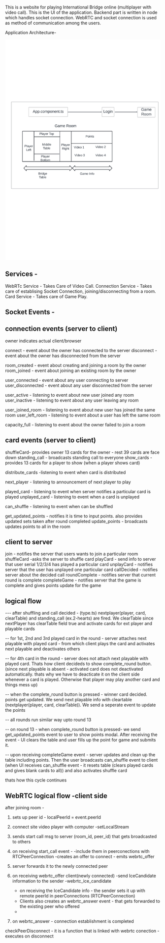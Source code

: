 This is a website for playing International Bridge online (multiplayer with video call). This is the UI of the application. Backend part is written in node which handles socket connection. WebRTC and socket connection is used as method of communication among the users.


Application Architecture-

![Alt text](./Bridge%20Diagram.png "Title")

Services -
-------------------------------------
WebRTc Service - Takes Care of Video Call.
Connection Service - Takes care of establising Socket Connection, joining/disconnecting from a room.
Card Service - Takes care of Game Play.


Socket Events -
------------------------------------------

connection events (server to client)
--------------------------------------
owner indicates actual client/browser
  
connect - event about the owner has connected to the server
disconnect - event about the owner has disconnected from the server
  
room_created - event about creating and joining a room by the owner
room_joined - event about joining an existing room by the owner
  
user_connected - event about any user connecting to server
user_disconnected - event about any user disconnected from the server
  
user_active - listening to event about new user joined any room
user_inactive - listening to event about any user leaving any room
  
user_joined_room - listening to event about new user has joined the same room
user_left_room - listening to event about a user has left the same room
  
capacity_full - listening to event about the owner failed to join a room
  
  
card events (server to client)
---------------------------------
shuffleCard- provides owner 13 cards for the owner - rest 39 cards are face down
standing_call - broadcasts standing call to everyone
show_cards - provides 13 cards for a player to show (when a player shows card)
  
distribute_cards -listening to event when card is distributed 
  
next_player - listening to announcement of next player to play
  
played_card - listening to event when server notifies a particular card is played
unplayed_card - listening to event when a card is unplayed
  
can_shuffle - listening to event when can be shuffled
  
get_updated_points - notifies it is time to input points. also provides updated sets taken after round completed
update_points - broadcasts updates points to all in the room
  
  
client to server
--------------------
join - notifies the server that users wants to join a particular room
shuffleCard -asks the server to shuffle card
playCard - send info to server that user serial 1/2/3/4 has played a particular card
unplayCard - notifies server that the user has unplayed one particular card
callDecided - notifies server about the decided call
roundComplete - notifies server that current round is complete
completeGame - notifies server that the game is complete and gives points update for the game

logical flow
------------------
--- after shuffling and call decided - (type.ts) nextplayer(player, card, clearTable) and standing_call (ex.2-hearts) are fired. We clearTable since nextPlayer has clearTable field true and activate cards for ext player and playable cards
  
-- for 1st, 2nd and 3rd played card in the round - server attaches next playable with played card - from which client plays the card and activates next playable and deactivates others
  
-- for 4th card in the round - server does not attach next playable with played card. Thats how client decideds to show complete_round button. (since next playable is absent - activated card does not deactivated automatically. thats why we have to deacticate it on the client side whenever a card is played. Otherwise that player may play another card and things mess up)
  
-- when the complete_round button is pressed - winner card decided. points get updated. We send next playable info with cleartable (nextplayer(player, card, clearTable)). We send a seperate event to update the points
  
-- all rounds run similar way upto round 13
  
-- on round 13 - when complete_round button is pressed- we send get_updated_points event to user to show points modal. After receiving the event - UI clears the table and user fills up the point for game and submits it.
  
-- upon receiving completeGame event - server updates and clean up the table including points. Then the user broadcasts can_shuffle event to client (when UI receives can_shuffle event - it resets table (clears played cards and gives blank cards to all)) and also activates shuffle card
  
thats how this cycle continues


WebRTC logical flow -client side
----------------------------------  
after joining room - 

   1. sets up peer id - localPeerId = event.peerId
   2. connect site video player with computer -setLocalStream
   3. sends start call msg to server (room_id, peer_id) that gets broadcasted to others

   4. on receiving start_call event - 
        -include them in peerconections with RTCPeerConnection
        -creates an offer to connect - emits webrtc_offer


   5. server forwards it to the newly connected peer

   6. on receiving webrtc_offer client(newly connected) 
        -send IceCandidate information to the sender -webrtc_ice_candidate
        - on receiving the IceCandidate info - the sender sets it up with remote peerId in peerConnections (RTCPeerConnection)
        - Clients also creates an webrtc_answer event - that gets forwarded to the existing peer who offered
        - 

   7. on webrtc_answer - connection establishment is completed


 checkPeerDisconnect - it is a function that is linked with webrtc conection - executes
                    on disconnect
